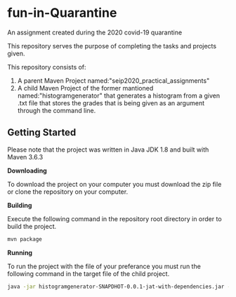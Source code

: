 # fun-in-Quarantine
An assignment created during the 2020 covid-19 quarantine

This repository serves the purpose of completing the tasks and projects given. 

This repository consists of:

1. A parent Maven Project named:"seip2020_practical_assignments"
2. A child Maven Project of the former mantioned named:"histogramgenerator" that generates a histogram from a given .txt file that stores the grades that is being given as an argument through the command line.

## Getting Started

Please note that the project was written in Java JDK 1.8 and built with Maven 3.6.3

**Downloading**

To download the project on your computer you must download the zip file or clone the repository on your computer.

**Building** 

Execute the following command in the repository root directory in order to build the project.

```sh
mvn package
```

**Running** 

To run the project with the file of your preferance you must run the following command in the target file of the child project.

```sh
java -jar histogramgenerator-SNAPDHOT-0.0.1-jat-with-dependencies.jar -the path to your file
```
